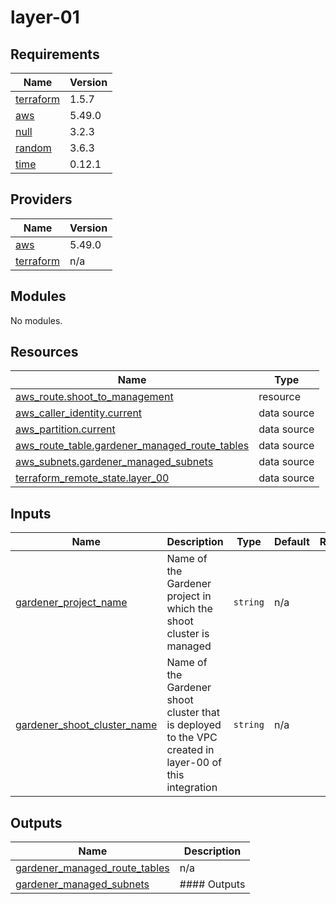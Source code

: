 # layer-01

<!-- BEGINNING OF PRE-COMMIT-TERRAFORM DOCS HOOK -->
## Requirements

| Name | Version |
|------|---------|
| <a name="requirement_terraform"></a> [terraform](#requirement\_terraform) | 1.5.7 |
| <a name="requirement_aws"></a> [aws](#requirement\_aws) | 5.49.0 |
| <a name="requirement_null"></a> [null](#requirement\_null) | 3.2.3 |
| <a name="requirement_random"></a> [random](#requirement\_random) | 3.6.3 |
| <a name="requirement_time"></a> [time](#requirement\_time) | 0.12.1 |

## Providers

| Name | Version |
|------|---------|
| <a name="provider_aws"></a> [aws](#provider\_aws) | 5.49.0 |
| <a name="provider_terraform"></a> [terraform](#provider\_terraform) | n/a |

## Modules

No modules.

## Resources

| Name | Type |
|------|------|
| [aws_route.shoot_to_management](https://registry.terraform.io/providers/hashicorp/aws/5.49.0/docs/resources/route) | resource |
| [aws_caller_identity.current](https://registry.terraform.io/providers/hashicorp/aws/5.49.0/docs/data-sources/caller_identity) | data source |
| [aws_partition.current](https://registry.terraform.io/providers/hashicorp/aws/5.49.0/docs/data-sources/partition) | data source |
| [aws_route_table.gardener_managed_route_tables](https://registry.terraform.io/providers/hashicorp/aws/5.49.0/docs/data-sources/route_table) | data source |
| [aws_subnets.gardener_managed_subnets](https://registry.terraform.io/providers/hashicorp/aws/5.49.0/docs/data-sources/subnets) | data source |
| [terraform_remote_state.layer_00](https://registry.terraform.io/providers/hashicorp/terraform/latest/docs/data-sources/remote_state) | data source |

## Inputs

| Name | Description | Type | Default | Required |
|------|-------------|------|---------|:--------:|
| <a name="input_gardener_project_name"></a> [gardener\_project\_name](#input\_gardener\_project\_name) | Name of the Gardener project in which the shoot cluster is managed | `string` | n/a | yes |
| <a name="input_gardener_shoot_cluster_name"></a> [gardener\_shoot\_cluster\_name](#input\_gardener\_shoot\_cluster\_name) | Name of the Gardener shoot cluster that is deployed to the VPC created in layer-00 of this integration | `string` | n/a | yes |

## Outputs

| Name | Description |
|------|-------------|
| <a name="output_gardener_managed_route_tables"></a> [gardener\_managed\_route\_tables](#output\_gardener\_managed\_route\_tables) | n/a |
| <a name="output_gardener_managed_subnets"></a> [gardener\_managed\_subnets](#output\_gardener\_managed\_subnets) | #### Outputs |
<!-- END OF PRE-COMMIT-TERRAFORM DOCS HOOK -->
